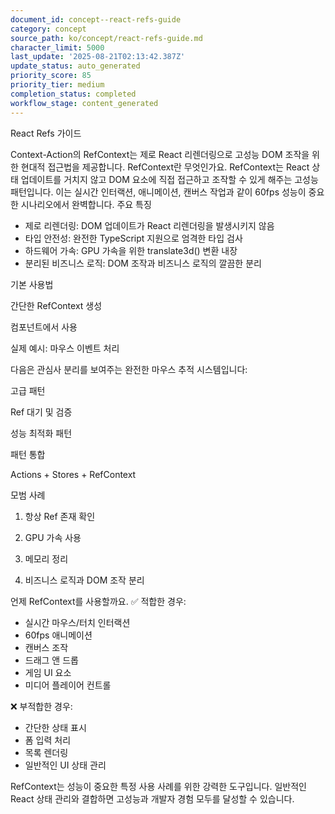 ```yaml
---
document_id: concept--react-refs-guide
category: concept
source_path: ko/concept/react-refs-guide.md
character_limit: 5000
last_update: '2025-08-21T02:13:42.387Z'
update_status: auto_generated
priority_score: 85
priority_tier: medium
completion_status: completed
workflow_stage: content_generated
---
```

React Refs 가이드

Context-Action의 RefContext는 제로 React 리렌더링으로 고성능 DOM 조작을 위한 현대적 접근법을 제공합니다. RefContext란 무엇인가요. RefContext는 React 상태 업데이트를 거치지 않고 DOM 요소에 직접 접근하고 조작할 수 있게 해주는 고성능 패턴입니다. 이는 실시간 인터랙션, 애니메이션, 캔버스 작업과 같이 60fps 성능이 중요한 시나리오에서 완벽합니다. 주요 특징

- 제로 리렌더링: DOM 업데이트가 React 리렌더링을 발생시키지 않음
- 타입 안전성: 완전한 TypeScript 지원으로 엄격한 타입 검사
- 하드웨어 가속: GPU 가속을 위한 translate3d() 변환 내장
- 분리된 비즈니스 로직: DOM 조작과 비즈니스 로직의 깔끔한 분리

기본 사용법

간단한 RefContext 생성

컴포넌트에서 사용

실제 예시: 마우스 이벤트 처리

다음은 관심사 분리를 보여주는 완전한 마우스 추적 시스템입니다:

고급 패턴

Ref 대기 및 검증

성능 최적화 패턴

패턴 통합

Actions + Stores + RefContext

모범 사례

1. 항상 Ref 존재 확인

2. GPU 가속 사용

3. 메모리 정리

4. 비즈니스 로직과 DOM 조작 분리

언제 RefContext를 사용할까요. ✅ 적합한 경우:
- 실시간 마우스/터치 인터랙션
- 60fps 애니메이션
- 캔버스 조작
- 드래그 앤 드롭
- 게임 UI 요소
- 미디어 플레이어 컨트롤

❌ 부적합한 경우:
- 간단한 상태 표시
- 폼 입력 처리
- 목록 렌더링
- 일반적인 UI 상태 관리

RefContext는 성능이 중요한 특정 사용 사례를 위한 강력한 도구입니다. 일반적인 React 상태 관리와 결합하면 고성능과 개발자 경험 모두를 달성할 수 있습니다.
